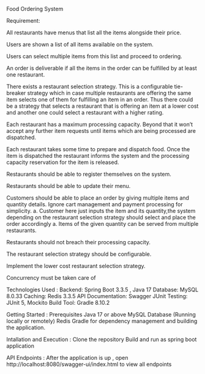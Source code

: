 Food Ordering System

Requirement: 

All restaurants have menus that list all the items alongside their price.

Users are shown a list of all items available on the system.

Users can select multiple items from this list and proceed to ordering.

An order is deliverable if all the items in the order can be fulfilled by at least one restaurant.

There exists a restaurant selection strategy. This is a configurable tie-breaker strategy which in
case multiple restaurants are offering the same item selects one of them for fulfilling an item in
an order. Thus there could be a strategy that selects a restaurant that is offering an item at a
lower cost and another one could select a restaurant with a higher rating.

Each restaurant has a maximum processing capacity. Beyond that it won’t accept any further
item requests until items which are being processed are dispatched.

Each restaurant takes some time to prepare and dispatch food. Once the item is dispatched the
restaurant informs the system and the processing capacity reservation for the item is released.

Restaurants should be able to register themselves on the system.

Restaurants should be able to update their menu.

Customers should be able to place an order by giving multiple items and quantity details. Ignore
cart management and payment processing for simplicity.
a. Customer here just inputs the item and its quantity,the system depending on the restaurant
selection strategy should select and place the order accordingly
a. Items of the given quantity can be served from multiple restaurants.

Restaurants should not breach their processing capacity.

The restaurant selection strategy should be configurable.

Implement the lower cost restaurant selection strategy.

Concurrency must be taken care of 



Technologies Used :
Backend: Spring Boot 3.3.5 , Java 17
Database: MySQL 8.0.33
Caching: Redis 3.3.5
API Documentation: Swagger
JUnit Testing: JUnit 5, Mockito 
Build Tool: Gradle 8.10.2



Getting Started :
Prerequisites
Java 17 or above
MySQL Database (Running locally or remotely)
Redis 
Gradle for dependency management and building the application.



Intallation and Execution :
Clone the repository
Build and run as spring boot application 



API Endpoints :
After the application is up , open http://localhost:8080/swagger-ui/index.html to view all endpoints






